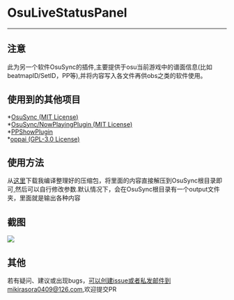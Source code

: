 # OsuLiveStatusPanel
---

## 注意
此为另一个软件OsuSync的插件,主要提供于osu当前游戏中的谱面信息(比如beatmapID/SetID，PP等),并将内容写入各文件再供obs之类的软件使用。

## 使用到的其他项目
*[OsuSync (MIT License)](https://github.com/Deliay/osuSync)<br>
*[OsuSync/NowPlayingPlugin (MIT License)](https://github.com/Deliay/osuSync/tree/master/OtherPlugins/NowPlaying)<br>
*[PPShowPlugin](https://coding.net/u/KedamaOvO/p/PPShowPlugin/git)<br>
*[oppai (GPL-3.0 License)](https://github.com/Francesco149/oppai)<br>


## 使用方法
从[这里](https://github.com/MikiraSora/OsuLiveStatusPanel/releases)下载我编译整理好的压缩包，将里面的内容直接解压到OsuSync根目录即可,然后可以自行修改参数.默认情况下，会在OsuSync根目录有一个output文件夹，里面就是输出各种内容

## 截图
![](https://puu.sh/x95HP/94247ebd27.png)

## 其他
若有疑问、建议或出现bugs，可以创建issue或者私发邮件到mikirasora0409@126.com,欢迎提交PR

